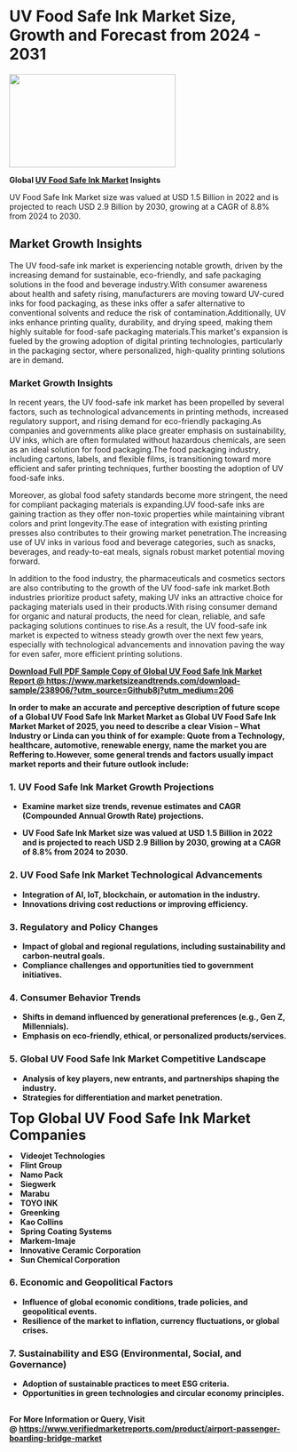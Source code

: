 <H1>UV Food Safe Ink Market Size, Growth and Forecast from 2024 - 2031</H1><img class="aligncenter size-medium wp-image-584254" src="https://thirdeyenews.in/wp-content/uploads/2024/09/Global-Market-Research-300x168.jpeg" alt="" width="300" height="168" /><p><strong>Global&nbsp;<a href="https://www.marketsizeandtrends.com/download-sample/238906/?utm_source=Github8j?utm_medium=206">UV Food Safe Ink Market</a> Insights</strong></p><p>UV Food Safe Ink Market size was valued at USD 1.5 Billion in 2022 and is projected to reach USD 2.9 Billion by 2030, growing at a CAGR of 8.8% from 2024 to 2030.</p><p><h2>Market Growth Insights</h2> <p>The UV food-safe ink market is experiencing notable growth, driven by the increasing demand for sustainable, eco-friendly, and safe packaging solutions in the food and beverage industry.With consumer awareness about health and safety rising, manufacturers are moving toward UV-cured inks for food packaging, as these inks offer a safer alternative to conventional solvents and reduce the risk of contamination.Additionally, UV inks enhance printing quality, durability, and drying speed, making them highly suitable for food-safe packaging materials.This market's expansion is fueled by the growing adoption of digital printing technologies, particularly in the packaging sector, where personalized, high-quality printing solutions are in demand.</p> <p><strong><a href="#"></a></strong></p> <h3>Market Growth Insights</h3> <p>In recent years, the UV food-safe ink market has been propelled by several factors, such as technological advancements in printing methods, increased regulatory support, and rising demand for eco-friendly packaging.As companies and governments alike place greater emphasis on sustainability, UV inks, which are often formulated without hazardous chemicals, are seen as an ideal solution for food packaging.The food packaging industry, including cartons, labels, and flexible films, is transitioning toward more efficient and safer printing techniques, further boosting the adoption of UV food-safe inks.</p> <p>Moreover, as global food safety standards become more stringent, the need for compliant packaging materials is expanding.UV food-safe inks are gaining traction as they offer non-toxic properties while maintaining vibrant colors and print longevity.The ease of integration with existing printing presses also contributes to their growing market penetration.The increasing use of UV inks in various food and beverage categories, such as snacks, beverages, and ready-to-eat meals, signals robust market potential moving forward.</p> <p>In addition to the food industry, the pharmaceuticals and cosmetics sectors are also contributing to the growth of the UV food-safe ink market.Both industries prioritize product safety, making UV inks an attractive choice for packaging materials used in their products.With rising consumer demand for organic and natural products, the need for clean, reliable, and safe packaging solutions continues to rise.As a result, the UV food-safe ink market is expected to witness steady growth over the next few years, especially with technological advancements and innovation paving the way for even safer, more efficient printing solutions.</p> <p><strong><a href="#"></p><p><span class=""><strong>Download Full PDF Sample Copy of Global UV Food Safe Ink Market Report</strong> @ <a href="https://www.marketsizeandtrends.com/download-sample/238906/?utm_source=Github8j?utm_medium=206" target="_blank">https://www.marketsizeandtrends.com/download-sample/238906/?utm_source=Github8j?utm_medium=206</a></span></p><p>In order to make an accurate and perceptive description of future scope of a Global&nbsp;UV Food Safe Ink Market Market as Global&nbsp;UV Food Safe Ink Market Market of 2025, you need to describe a clear Vision &ndash; What Industry or Linda can you think of for example: Quote from a Technology, healthcare, automotive, renewable energy, name the market you are Reffering to.However, some general trends and factors usually impact market reports and their future outlook include:</p><h3>1.&nbsp;<strong>UV Food Safe Ink Market Growth Projections</strong></h3><ul><li>Examine market size trends, revenue estimates and CAGR (Compounded Annual Growth Rate) projections.</li><li><p>UV Food Safe Ink Market size was valued at USD 1.5 Billion in 2022 and is projected to reach USD 2.9 Billion by 2030, growing at a CAGR of 8.8% from 2024 to 2030.</p></li></ul><h3>2.&nbsp;<strong>UV Food Safe Ink Market Technological Advancements</strong></h3><ul><li>Integration of AI, IoT, blockchain, or automation in the industry.</li><li>Innovations driving cost reductions or improving efficiency.</li></ul><h3>3.&nbsp;<strong>Regulatory and Policy Changes</strong></h3><ul><li>Impact of global and regional regulations, including sustainability and carbon-neutral goals.</li><li>Compliance challenges and opportunities tied to government initiatives.</li></ul><h3>4.&nbsp;<strong>Consumer Behavior Trends</strong></h3><ul><li>Shifts in demand influenced by generational preferences (e.g., Gen Z, Millennials).</li><li>Emphasis on eco-friendly, ethical, or personalized products/services.</li></ul><h3>5.&nbsp;<strong>Global UV Food Safe Ink Market Competitive Landscape</strong></h3><ul><li>Analysis of key players, new entrants, and partnerships shaping the industry.</li><li>Strategies for differentiation and market penetration.</li></ul><p data-pm-slice="1 1 []"><span style="color: inherit; font-family: inherit; font-size: 25px;">Top Global UV Food Safe Ink Market Companies</span></p><div class="" data-test-id=""><p><li>Videojet Technologies</li><li> Flint Group</li><li> Namo Pack</li><li> Siegwerk</li><li> Marabu</li><li> TOYO INK</li><li> Greenking</li><li> Kao Collins</li><li> Spring Coating Systems</li><li> Markem-Imaje</li><li> Innovative Ceramic Corporation</li><li> Sun Chemical Corporation</li></p></div><h3>6.&nbsp;<strong>Economic and Geopolitical Factors</strong></h3><ul><li>Influence of global economic conditions, trade policies, and geopolitical events.</li><li>Resilience of the market to inflation, currency fluctuations, or global crises.</li></ul><h3>7.&nbsp;<strong>Sustainability and ESG (Environmental, Social, and Governance)</strong></h3><ul><li>Adoption of sustainable practices to meet ESG criteria.</li><li>Opportunities in green technologies and circular economy principles.</li></ul><h2><strong style="font-size: 14px;">For More Information or Query, Visit @&nbsp;</strong><a style="background-color: #ffffff; font-size: 14px;" href="https://www.marketsizeandtrends.com/report/uv-food-safe-ink-market/" target="_blank">https://www.verifiedmarketreports.com/product/airport-passenger-boarding-bridge-market</a></h2>